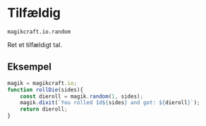 
# Tilfældig

`magikcraft.io.random`

Ret et tilfældigt tal.

## Eksempel

```javascript
magik = magikcraft.io;
function rollDie(sides){
    const dieroll = magik.random(1, sides);
    magik.dixit(`You rolled 1d${sides} and got: ${dieroll}`);
    return dieroll;
}
```